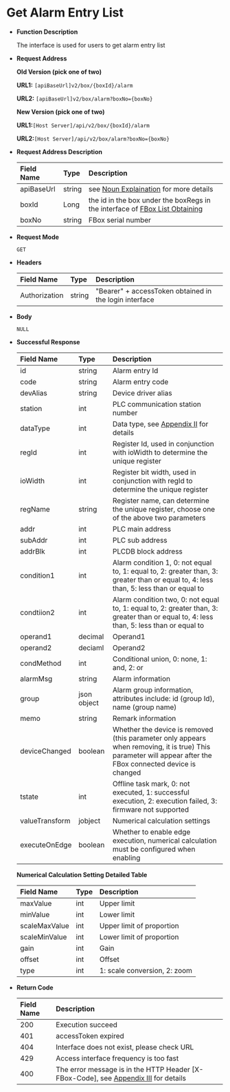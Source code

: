 # Get Alarm Entry List

* **Function Description**

   The interface is used for users to get alarm entry list

* **Request Address** 

   **Old Version \(pick one of two\)**

   **URL1:** `[apiBaseUrl]v2/box/{boxId}/alarm`

   **URL2:** `[apiBaseUrl]v2/box/alarm?boxNo={boxNo}`

   **New Version \(pick one of two\)**

   **URL1:**`[Host Server]/api/v2/box/{boxId}/alarm`

   **URL2:**`[Host Server]/api/v2/box/alarm?boxNo={boxNo}`

* **Request Address Description**

  | Field Name | Type | Description |
  | :--- | :--- | :--- |
  | apiBaseUrl | string | see [Noun Explaination](https://app.gitbook.com/@upsilonauto/s/sdk-interface-and-http-interface/~/drafts/-Mj8wlgyy_R51z8IfQDt/http-document-1/login-interface/noun-explain-or-fbox-document) for more details |
  | boxId | Long | the id in the box under the boxRegs in the interface of [FBox List Obtaining](https://app.gitbook.com/@upsilonauto/s/sdk-interface-and-http-interface/~/drafts/-Mj9gNHJSzXO8L7zJd-l/http-document-1/untitled/untitled-4) |
  | boxNo | string | FBox serial number |

* **Request Mode**

   `GET`

* **Headers**

  | Field Name | Type | Description |
  | :--- | :--- | :--- |
  | Authorization | string | "Bearer" + accessToken obtained in the login interface |

* **Body**

   `NULL`

* **Successful Response**

  | Field Name | Type | Description |
  | :--- | :--- | :--- |
  | id | string | Alarm entry Id |
  | code | string | Alarm entry code |
  | devAlias | string | Device driver alias |
  | station | int | PLC communication station number |
  | dataType | int | Data type, see [Appendix II](https://app.gitbook.com/@upsilonauto/s/sdk-interface-and-http-interface/~/drafts/-MjC0dIK6gMQjbDiItxW/http-document-1/appendix/untitled-1) for details |
  | regId | int | Register Id, used in conjunction with ioWidth to determine the unique register |
  | ioWidth | int | Register bit width, used in conjunction with regId to determine the unique register |
  | regName | string | Register name, can determine the unique register, choose one of the above two parameters |
  | addr | int | PLC main address |
  | subAddr | int | PLC sub address |
  | addrBlk | int | PLCDB block address |
  | condition1 | int | Alarm condition 1, 0: not equal to, 1: equal to, 2: greater than, 3: greater than or equal to, 4: less than, 5: less than or equal to |
  | condtiion2 | int | Alarm condition two, 0: not equal to, 1: equal to, 2: greater than, 3: greater than or equal to, 4: less than, 5: less than or equal to |
  | operand1 | decimal | Operand1 |
  | operand2 | deciaml | Operand2 |
  | condMethod | int | Conditional union, 0: none, 1: and, 2: or |
  | alarmMsg | string | Alarm information |
  | group | json object | Alarm group information, attributes include: id \(group Id\), name \(group name\) |
  | memo | string | Remark information |
  | deviceChanged | boolean | Whether the device is removed \(this parameter only appears when removing, it is true\) This parameter will appear after the FBox connected device is changed |
  | tstate | int | Offline task mark, 0: not executed, 1: successful execution, 2: execution failed, 3: firmware not supported |
  | valueTransform | jobject | Numerical calculation settings |
  | executeOnEdge | boolean | Whether to enable edge execution, numerical calculation must be configured when enabling |

   **Numerical Calculation Setting Detailed Table**

  | Field Name | Type | Description |
  | :--- | :--- | :--- |
  | maxValue | int | Upper limit |
  | minValue | int | Lower limit |
  | scaleMaxValue | int | Upper limit of proportion |
  | scaleMinValue | int | Lower limit of proportion |
  | gain | int | Gain |
  | offset | int | Offset |
  | type | int | 1: scale conversion, 2: zoom |

* **Return Code**

  | Field Name | Description |
  | :--- | :--- |
  | 200 | Execution succeed |
  | 401 | accessToken expired |
  | 404 | Interface does not exist, please check URL |
  | 429 | Access interface frequency is too fast  |
  | 400 | The error message is in the HTTP Header \[X-FBox-Code\], see [Appendix III](https://app.gitbook.com/@upsilonauto/s/sdk-interface-and-http-interface/~/drafts/-MjC0dIK6gMQjbDiItxW/http-document-1/appendix/untitled-2) for details |

